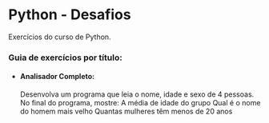 # Python - Desafios
 Exercícios do curso de Python.

### **Guia de exercícios por título:**

- #### **Analisador Completo:**

  Desenvolva um programa que leia o nome, idade e sexo de 4 pessoas. No final do programa, mostre:
  A média de idade do grupo
  Qual é o nome do homem mais velho
  Quantas mulheres têm menos de 20 anos
